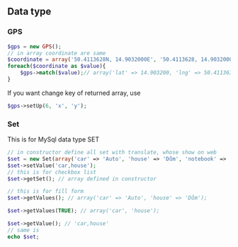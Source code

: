 ## Data type

### GPS

```php
$gps = new GPS();
// in array coordinate are same
$coordinate = array('50.4113628N, 14.9032000E', '50.4113628, 14.9032000', 'N 50°24.68177\', E 14°54.19200\'', '50°24\'40.906"N, 14°54\'11.520"E');
foreach($coordinate as $value){
    $gps->match($value);// array('lat' => 14.903200, 'lng' => 50.411363);
}
```

If you want change key of returned array, use
```php
$gps->setUp(6, 'x', 'y');
```


### Set

This is for MySql data type SET

```php
// in constructor define all set with translate, whose show on web
$set = new Set(array('car' => 'Auto', 'house' => 'Dům', 'notebook' => 'Notebook', 'bike' => 'Kolo'));
$set->setValue('car,house');
// this is for checkbox list
$set->getSet(); // array defined in constructor

// this is for fill form
$set->getValues(); // array('car' => 'Auto', 'house' => 'Dům');

$set->getValues(TRUE); // array('car', 'house');

$set->getValue(); // 'car,house'
// same is
echo $set;

```